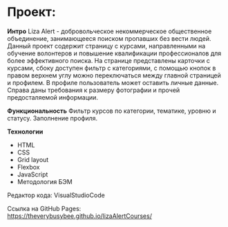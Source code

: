 # Проект: 

**Интро**
Liza Alert - добровольческое некоммерческое общественное объединение, занимающееся поиском пропавших без вести людей. 
Данный проект содержит страницу с курсами, направленными на обучение волонтеров и повышение квалификации профессионалов для более эффективного поиска. На странице представлены карточки с курсами, сбоку доступен фильтр с категориями, с помощью кнопок в правом верхнем углу можно переключаться между главной страницей и профилем. В профиле пользователь может оставить личные данные. Справа даны требования к размеру фотографии и прочей предосталяемой информации.

**Функциональность**
Фильтр курсов по категории, тематике, уровню и статусу. Заполнение профиля. 

**Технологии**
- HTML
- CSS
- Grid layout
- Flexbox
- JavaScript
- Методология БЭМ 

Редактор кода: VisualStudioCode

Ссылка на GitHub Pages: https://theverybusybee.github.io/lizaAlertCourses/
